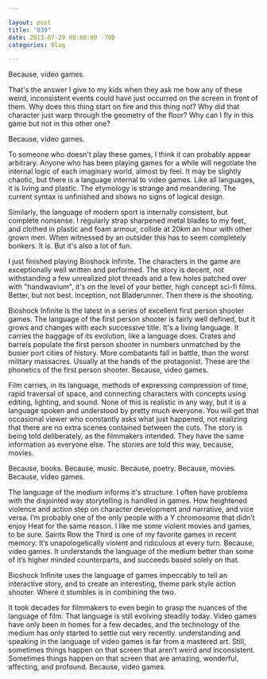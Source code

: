 ```yaml
---

layout: post  
title: "039"  
date: 2013-07-29 00:00:00 -700  
categories: Blog

---
```


Because, video games.   
  
That's the answer I give to my kids when they ask me how any of these weird, inconsistent events could have just occurred on the screen in front of them. Why does this thing start on fire and this thing not? Why did that character just warp through the geometry of the floor? Why can I fly in this game but not in this other one?   
  
Because, video games.   
  
To someone who doesn't play these games, I think it can probably appear arbitrary. Anyone who has been playing games for a while will negotiate the internal logic of each imaginary world, almost by feel. It may be slightly chaotic, but there is a language internal to video games. Like all languages, it is living and plastic. The etymology is strange and meandering. The current syntax is unfinished and shows no signs of logical design.   
  
Similarly, the language of modern sport is internally consistent, but complete nonsense. I regularly strap sharpened metal blades to my feet, and clothed in plastic and foam armour, collide at 20km an hour with other grown men. When witnessed by an outsider this has to seem completely bonkers. It is. But it's also a lot of fun.   
  
I just finished playing Bioshock Infinite. The characters in the game are exceptionally well written and performed. The story is decent, not withstanding a few unrealized plot threads and a few holes patched over with "handwavium", it's on the level of your better, high concept sci-fi films. Better, but not best. Inception, not Bladerunner. Then there is the shooting.   
  
Bioshock Infinite is the latest in a series of excellent first person shooter games. The language of the first person shooter is fairly well defined, but it grows and changes with each successive title. It's a living language. It carries the baggage of its evolution, like a language does. Crates and barrels populate the first person shooter in numbers unmatched by the busier port cities of history. More combatants fall in battle, than the worst military massacres. Usually at the hands of the protagonist. These are the phonetics of the first person shooter. Because, video games.   
  
Film carries, in its language, methods of expressing compression of time, rapid traversal of space, and connecting characters with concepts using editing, lighting, and sound. None of this is realistic in any way, but it is a language spoken and understood by pretty much everyone. You will get that occasional viewer who constantly asks what just happened, not realizing that there are no extra scenes contained between the cuts. The story is being told deliberately, as the filmmakers intended. They have the same information as everyone else. The stories are told this way, because, movies.   
  
Because, books. Because, music. Because, poetry. Because, movies. Because, video games.   
  
The language of the medium informs it's structure. I often have problems with the disjointed way storytelling is handled in games. How heightened violence and action step on character development and narrative, and vice versa. I’m probably one of the only people with a Y chromosome that didn’t enjoy Heat for the same reason. I like me some violent movies and games, to be sure. Saints Row the Third is one of my favorite games in recent memory. It’s unapologetically violent and ridiculous at every turn. Because, video games. It understands the language of the medium better than some of it’s higher minded counterparts, and succeeds based solely on that.   
  
Bioshock Infinite uses the language of games impeccably to tell an interactive story, and to create an interesting, theme park style action shooter. Where it stumbles is in combining the two.   
  
It took decades for filmmakers to even begin to grasp the nuances of the language of film. That language is still evolving steadily today. Video games have only been in homes for a few decades, and the technology of the medium has only started to settle out very recently. understanding and speaking in the language of video games is far from a mastered art. Still, sometimes things happen on that screen that aren’t weird and inconsistent. Sometimes things happen on that screen that are amazing, wonderful, affecting, and profound. Because, video games.